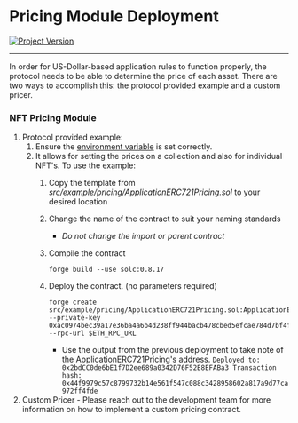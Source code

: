 # Pricing Module Deployment
[![Project Version][version-image]][version-url]

---


In order for US-Dollar-based application rules to function properly, the protocol needs to be able to determine the price of each asset. There are two ways to accomplish this: the protocol provided example and a custom pricer.

### NFT Pricing Module

1.  Protocol provided example:
    1.  Ensure the [environment variable][environment-url] is set correctly.
    2.  It allows for setting the prices on a collection and also for individual NFT's. To use the example:
        1.  Copy the template from _src/example/pricing/ApplicationERC721Pricing.sol_ to your desired location
        2.  Change the name of the contract to suit your naming standards
            - *Do not change the import or parent contract*
        3.  Compile the contract
            ````
            forge build --use solc:0.8.17

            ````
        4.  Deploy the contract. (no parameters required)

            ````
            forge create src/example/pricing/ApplicationERC721Pricing.sol:ApplicationERC721Pricing --private-key 0xac0974bec39a17e36ba4a6b4d238ff944bacb478cbed5efcae784d7bf4f2ff80 --rpc-url $ETH_RPC_URL

            ````
            - Use the output from the previous deployment to take note of the ApplicationERC721Pricing's address.
                    ````
                    Deployed to: 0x2bdCC0de6bE1f7D2ee689a0342D76F52E8EFABa3
                    Transaction hash: 0x44f9979c57c8799732b14e561f547c088c3428958602a817a9d77ca972ff4fde
                    ````
2.  Custom Pricer - Please reach out to the development team for more information on how to implement a custom pricing contract.



<!-- These are the body links -->
[environment-url]: ./SET-ENVIRONMENT.md

<!-- These are the header links -->
[version-image]: https://img.shields.io/badge/Version-1.0.0-brightgreen?style=for-the-badge&logo=appveyor
[version-url]: https://github.com/thrackle-io/Tron